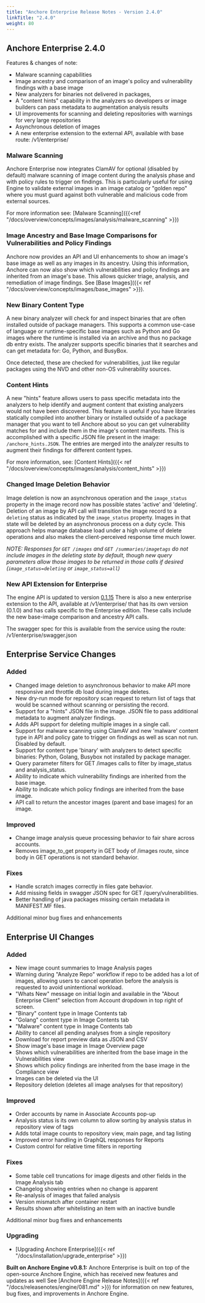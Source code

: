 ```yaml
---
title: "Anchore Enterprise Release Notes - Version 2.4.0"
linkTitle: "2.4.0"
weight: 80
---
```


## Anchore Enterprise 2.4.0


Features & changes of note:

* Malware scanning capabilities
* Image ancestry and comparison of an image's policy and vulnerability findings with a base image
* New analyzers for binaries not delivered in packages,
* A "content hints" capability in the analyzers so developers or image builders can pass metadata to augmentation analysis results
* UI improvements for scanning and deleting repositories with warnings for very large repositories
* Asynchronous deletion of images
* A new enterprise extension to the external API, available with base route: /v1/enterprise/

### Malware Scanning

Anchore Enterprise now integrates ClamAV for optional (disabled by default) malware scanning of image content during the analysis phase and with policy rules to trigger on findings. This is particularly useful for using Engine to validate
external images in an image catalog or "golden repo" where you must guard against both vulnerable and malicious code from external sources.

For more information see: [Malware Scanning]({{<ref "/docs/overview/concepts/images/analysis/malware_scanning" >}})

### Image Ancestry and Base Image Comparisons for Vulnerabilities and Policy Findings

Anchore now provides an API and UI enhancements to show an image's base image as well as any images in its ancestry. Using this information, Anchore can now also show which
vulnerabilities and policy findings are inherited from an image's base. This allows quicker triage, analysis, and remediation of image findings. See [Base Images]({{< ref "/docs/overview/concepts/images/base_images" >}}).

### New Binary Content Type

A new binary analyzer will check for and inspect binaries that are often installed outside of package managers. This supports a common use-case of language or runtime-specific base images
such as Python and Go images where the runtime is installed via an archive and thus no package db entry exists. The analyzer supports specific binaries that it searches and can get metadata for: Go, Python, and BusyBox.

Once detected, these are checked for vulnerabilities, just like regular packages using the NVD and other non-OS vulnerability sources.

### Content Hints

A new "hints" feature allows users to pass specific metadata into the analyzers to help identify and augment content that existing analyzers would not have been discovered. This feature is useful
if you have libraries statically compiled into another binary or installed outside of a package manager that you want to tell Anchore about so you can get vulnerability matches for and include them in the
image's content manifests. This is accomplished with a specific JSON file present in the image: ```/anchore_hints.JSON```. The entries are merged into the analyzer results to augment their findings for
different content types.

For more information, see: [Content Hints]({{< ref "/docs/overview/concepts/images/analysis/content_hints" >}})

### Changed Image Deletion Behavior

Image deletion is now an asynchronous operation and the `image_status` property in the image record now has possible states 'active' and 'deleting'. Deletion of an image by API call will
transition the image record to a `deleting` status as indicated by the `image_status` property. Images in that state will be deleted by an asynchronous process on a duty cycle. This approach helps manage database
load under a high volume of delete operations and also makes the client-perceived response time much lower.

*NOTE: Responses for `GET /images` and `GET /summaries/imagetags` do *not* include images in the deleting state by default, though new query parameters
allow those images to be returned in those calls if desired (`image_status=deleting` or `image_status=all`)*


### New API Extension for Enterprise

The engine API is updated to version [0.1.15](https://github.com/anchore/anchore-engine/blob/v0.8.1/anchore_engine/services/apiext/swagger/swagger.yaml)
There is also a new enterprise extension to the API, available at /v1/enterprise/ that has its own version (0.1.0) and has calls specific to the Enterprise edition. These calls include
the new base-image comparison and ancestry API calls.

The swagger spec for this is available from the service using the route: /v1/enterprise/swagger.json


## Enterprise Service Changes

### Added

+ Changed image deletion to asynchronous behavior to make API more responsive and throttle db load during image deletes.
+ New dry-run mode for repository scan request to return list of tags that would be scanned without scanning or persisting the record.
+ Support for a "hints" JSON file in the image. JSON file to pass additional metadata to augment analyzer findings.
+ Adds API support for deleting multiple images in a single call.
+ Support for malware scanning using ClamAV and new 'malware' content type in API and policy gate to trigger on findings as well as scan not run. Disabled by default.
+ Support for content type 'binary' with analyzers to detect specific binaries: Python, Golang, Busybox not installed by package manager.
+ Query parameter filters for GET /images calls to filter by image_status and analysis_status.
+ Ability to indicate which vulnerability findings are inherited from the base image.
+ Ability to indicate which policy findings are inherited from the base image.
+ API call to return the ancestor images (parent and base images) for an image.

### Improved

+ Change image analysis queue processing behavior to fair share across accounts.
+ Removes image_to_get property in GET body of /images route, since body in GET operations is not standard behavior.

### Fixes
+ Handle scratch images correctly in files gate behavior.
+ Add missing fields in swagger JSON spec for GET /query/vulnerabilities.
+ Better handling of java packages missing certain metadata in MANIFEST.MF files.

Additional minor bug fixes and enhancements


## Enterprise UI Changes

### Added

+ New image count summaries to Image Analysis pages
+ Warning during "Analyze Repo" workflow if repo to be added has a lot of images, allowing users to cancel operation before the analysis is requested to avoid unintentional workload.
+ "Whats New" message on initial login and available in the "About Enterprise Client" selection from Account dropdown in top right of screen.   
+ "Binary" content type in Image Contents tab
+ "Golang" content type in Image Contents tab
+ "Malware" content type in Image Contents tab
+ Ability to cancel all pending analyses from a single repository
+ Download for report preview data as JSON and CSV
+ Show image's base image in Image Overview page
+ Shows which vulnerabilities are inherited from the base image in the Vulnerabilities view
+ Shows which policy findings are inherited from the base image in the Compliance view
+ Images can be deleted via the UI
+ Repository deletion (deletes all image analyses for that repository)

### Improved

+ Order accounts by name in Associate Accounts pop-up
+ Analysis status is its own column to allow sorting by analysis status in repository view of tags
+ Adds total image counts to repository view, main page, and tag listing
+ Improved error handling in GraphQL responses for Reports
+ Custom control for relative time filters in reporting

### Fixes

+ Some table cell truncations for image digests and other fields in the Image Analysis tab
+ Changelog showing entries when no change is apparent
+ Re-analysis of images that failed analysis
+ Version mismatch after container restart
+ Results shown after whitelisting an item with an inactive bundle 

Additional minor bug fixes and enhancements


### Upgrading

* [Upgrading Anchore Enterprise]({{< ref "/docs/installation/upgrade_enterprise" >}})

**Built on Anchore Engine v0.8.1:** Anchore Enterprise is built on top of the open-source Anchore Engine, which has received new features and updates as well See [Anchore Engine Release Notes]({{< ref "/docs/releasenotes/engine/081.md" >}}) for information on new features, bug fixes, and improvements in Anchore Engine.
